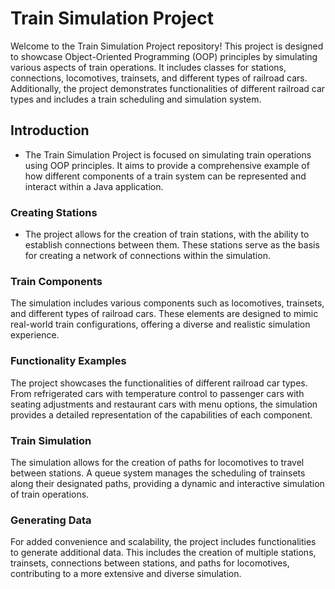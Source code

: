 # Train Simulation Project

Welcome to the Train Simulation Project repository! This project is designed to showcase Object-Oriented Programming (OOP) principles by simulating various aspects of train 
operations. It includes classes for stations, connections, locomotives, trainsets, and different types of railroad cars. Additionally, the project demonstrates functionalities of 
different railroad car types and includes a train scheduling and simulation system.

## Introduction
* The Train Simulation Project is focused on simulating train operations using OOP principles. It aims to provide a comprehensive example of how different components of a train system can be represented and interact within a Java application.

### Creating Stations
* The project allows for the creation of train stations, with the ability to establish connections between them. These stations serve as the basis for creating a network of connections within the simulation.

### Train Components
The simulation includes various components such as locomotives, trainsets, and different types of railroad cars. These elements are designed to mimic real-world train configurations, offering a diverse and realistic simulation experience.

### Functionality Examples
The project showcases the functionalities of different railroad car types. From refrigerated cars with temperature control to passenger cars with seating adjustments and restaurant cars with menu options, the simulation provides a detailed representation of the capabilities of each component.

### Train Simulation
The simulation allows for the creation of paths for locomotives to travel between stations. A queue system manages the scheduling of trainsets along their designated paths, providing a dynamic and interactive simulation of train operations.

### Generating Data
For added convenience and scalability, the project includes functionalities to generate additional data. This includes the creation of multiple stations, trainsets, connections between stations, and paths for locomotives, contributing to a more extensive and diverse simulation.

